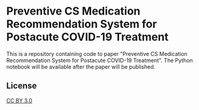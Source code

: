 # Preventive CS Medication Recommendation System for Postacute COVID-19 Treatment

This is a repository containing code to paper "Preventive CS Medication Recommendation System for Postacute COVID-19 Treatment". The Python notebook will be available after the paper will be published.

## License
[CC BY 3.0](https://creativecommons.org/licenses/by/3.0/)